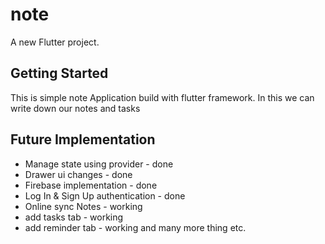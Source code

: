 # note

A new Flutter project.

## Getting Started

This is simple note Application build with flutter framework.
In this we can write down our notes and tasks


## Future Implementation
 * Manage state using provider - done
 * Drawer ui changes - done 
 * Firebase implementation - done
 * Log In & Sign Up authentication - done
 * Online sync Notes - working
 * add tasks tab - working
 * add reminder tab - working 
and many more thing etc.